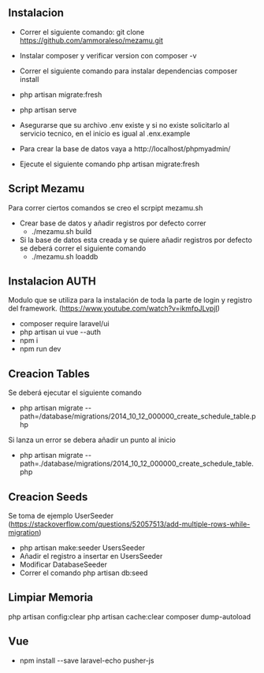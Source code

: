 ## Instalacion

-   Correr el siguiente comando:
    git clone https://github.com/ammoraleso/mezamu.git

-   Instalar composer y verificar version con
    composer -v
-   Correr el siguiente comando para instalar dependencias
    composer install

-   php artisan migrate:fresh
-   php artisan serve

-   Asegurarse que su archivo .env existe y si no existe solicitarlo al servicio tecnico,
    en el inicio es igual al .enx.example

-   Para crear la base de datos vaya a http://localhost/phpmyadmin/
-   Ejecute el siguiente comando php artisan migrate:fresh

## Script Mezamu

Para correr ciertos comandos se creo el scrpipt mezamu.sh

-   Crear base de datos y añadir registros por defecto correr
    -   ./mezamu.sh build
-   Si la base de datos esta creada y se quiere añadir registros por defecto se deberá correr el siguiente comando
    -   ./mezamu.sh loaddb

## Instalacion AUTH

Modulo que se utiliza para la instalación de toda la parte de login y registro del framework.
(https://www.youtube.com/watch?v=ikmfpJLvpjI)

-   composer require laravel/ui
-   php artisan ui vue --auth
-   npm i
-   npm run dev

## Creacion Tables

Se deberá ejecutar el siguiente comando

-   php artisan migrate --path=/database/migrations/2014_10_12_000000_create_schedule_table.php

Si lanza un error se debera añadir un punto al inicio

-   php artisan migrate --path=./database/migrations/2014_10_12_000000_create_schedule_table.php

## Creacion Seeds

Se toma de ejemplo UserSeeder (https://stackoverflow.com/questions/52057513/add-multiple-rows-while-migration)

-   php artisan make:seeder UsersSeeder
-   Añadir el registro a insertar en UsersSeeder
-   Modificar DatabaseSeeder
-   Correr el comando php artisan db:seed

## Limpiar Memoria

php artisan config:clear
php artisan cache:clear
composer dump-autoload

## Vue

-   npm install --save laravel-echo pusher-js

